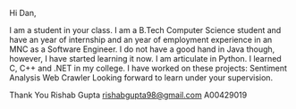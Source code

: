 Hi Dan,

I am a student in your class. I am a B.Tech Computer Science student and have an year of internship and an year of employment experience in an MNC as a Software Engineer. I do not have a good hand in Java though, however, I have started learning it now.
I am articulate in Python. I learned C, C++ and .NET in my college.
I have worked on these projects:
    Sentiment Analysis
    Web Crawler
Looking forward to learn under your supervision.

Thank You
Rishab Gupta
rishabgupta98@gmail.com
A00429019
